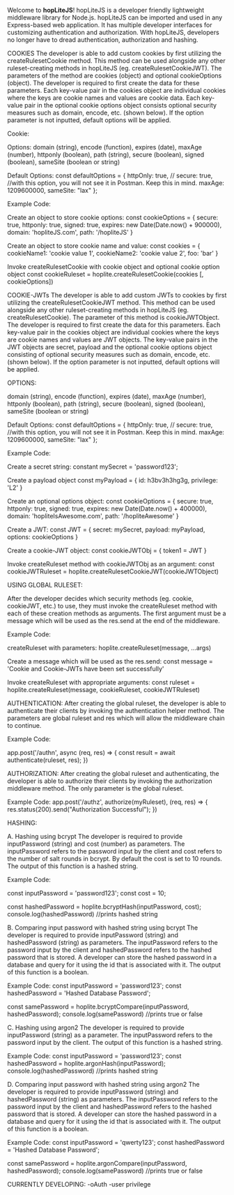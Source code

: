 Welcome to **hopLiteJS**!
hopLiteJS is a developer friendly lightweight middleware library for Node.js. hopLiteJS can be imported and used in any Express-based web application. 
It has multiple developer interfaces for customizing authentication and authorization. With hopLiteJS, developers no longer have to dread authentication, authorization and hashing. 


COOKIES
The developer is able to add custom cookies by first utilizing the createRulesetCookie method. This method can be used alongside any other ruleset-creating methods in hopLiteJS (eg. createRulesetCookieJWT). 
The parameters of the method are cookies (object) and optional cookieOptions (object). The developer is required to first create the data for these parameters. Each key-value pair in the cookies object are individual cookies where
the keys are cookie names and values are cookie data. Each key-value pair in the optional cookie options object consists optional security measures such as domain, encode, etc. (shown below). If the option parameter is not inputted, default options will be applied.

Cookie:

Options:
domain (string), encode (function), expires (date), maxAge (number), httponly (boolean), path (string), secure (boolean), signed (boolean), sameSite (boolean or string)

Default Options:
const defaultOptions = {
  httpOnly: true,
  // secure: true, //with this option, you will not see it in Postman. Keep this in mind.
  maxAge: 1209600000,
  sameSite: "lax"
};

Example Code:

Create an object to store cookie options:
const cookieOptions = {
  secure: true,
  httponly: true,
  signed: true,
  expires: new Date(Date.now() + 900000),
  domain: 'hopliteJS.com',
  path: '/hopliteJS'
}

Create an object to store cookie name and value:
const cookies = {
  cookieName1: 'cookie value 1',
  cookieName2: 'cookie value 2',
  foo: 'bar'
}

Invoke createRulesetCookie with cookie object and optional cookie option object
const cookieRuleset = hoplite.createRulesetCookie(cookies [, cookieOptions])

COOKIE-JWTs
The developer is able to add custom JWTs to cookies by first utilizing the createRulesetCookieJWT method. This method can be used alongside any other ruleset-creating methods in hopLiteJS (eg. createRulesetCookie). 
The parameter of this method is cookieJWTObject. The developer is required to first create the data for this parameters. Each key-value pair in the cookies object are individual cookies where
the keys are cookie names and values are JWT objects. The key-value pairs in the JWT objects are secret, payload and the optional cookie options object consisting of optional security measures such as domain, encode, etc. (shown below). If the option parameter is not inputted, default options will be applied.

OPTIONS:

domain (string), encode (function), expires (date), maxAge (number), httponly (boolean), path (string), secure (boolean), signed (boolean), sameSite (boolean or string)

Default Options:
const defaultOptions = {
  httpOnly: true,
  // secure: true, //with this option, you will not see it in Postman. Keep this in mind.
  maxAge: 1209600000,
  sameSite: "lax"
};

Example Code:

Create a secret string:
constant mySecret = 'password123';

Create a payload object
const myPayload = {
  id: h3bv3h3hg3g,
  privilege: 'L2'
}

Create an optional options object:
const cookieOptions = {
  secure: true,
  httponly: true,
  signed: true,
  expires: new Date(Date.now() + 400000),
  domain: 'hopliteIsAwesome.com',
  path: '/hopliteAwesome'
}

Create a JWT:
const JWT = {
  secret: mySecret,
  payload: myPayload,
  options: cookieOptions
}

Create a cookie-JWT object:
const cookieJWTObj = {
  token1 = JWT
}

Invoke createRuleset method with cookieJWTObj as an argument:
const cookieJWTRuleset = hoplite.createRulesetCookieJWT(cookieJWTObject)

USING GLOBAL RULESET:

After the developer decides which security methods (eg. cookie, cookieJWT, etc.) to use, they must invoke the createRuleset method with each of these creation methods as arguments. The first argument must be a message which will be used as the res.send at the end of the middleware.

Example Code:

createRuleset with parameters:
hoplite.createRuleset(message, ...args)

Create a message which will be used as the res.send:
const message = 'Cookie and Cookie-JWTs have been set successfully'

Invoke createRuleset with appropriate arguments:
const ruleset = hoplite.createRuleset(message, cookieRuleset, cookieJWTRuleset)



AUTHENTICATION:
After creating the global ruleset, the developer is able to authenticate their clients by invoking the authentication helper method. The parameters are global ruleset and res which will allow the middleware chain to continue.

Example Code:

app.post('/authn', async (req, res) => {
  const result = await authenticate(ruleset, res); 
})

AUTHORIZATION:
After creating the global ruleset and authenticating, the developer is able to authorize their clients by invoking the authorization middleware method. The only parameter is the global ruleset.

Example Code:
app.post('/authz', authorize(myRuleset), (req, res) => {
  res.status(200).send("Authorization Successful");
})

HASHING:

A. Hashing using bcrypt
The developer is required to provide inputPassword (string) and cost (number) as parameters. The inputPassword refers to the password input by the client and cost refers to the number of salt rounds in bcrypt. By default the cost is set to 10 rounds. The output of this function is a hashed string.

Example Code:

const inputPassword = 'password123';
const cost = 10;

const hashedPassword = hoplite.bcryptHash(inputPassword, cost);
console.log(hashedPassword) //prints hashed string


B. Comparing input password with hashed string using bcrypt
The developer is required to provide inputPassword (string) and hashedPassword (string) as parameters. The inputPassword refers to the password input by the client and hashedPassword refers to the hashed password that is stored. A developer can store the hashed password in a database and query for it using the id that is associated with it. The output of this function is a boolean.

Example Code:
const inputPassword = 'password123';
const hashedPassword = 'Hashed Database Password';

const samePassword = hoplite.bcryptCompare(inputPassword, hashedPassword);
console.log(samePassword) //prints true or false


C. Hashing using argon2
The developer is required to provide inputPassword (string) as a parameter. The inputPassword refers to the password input by the client. The output of this function is a hashed string.

Example Code:
const inputPassword = 'password123';
const hashedPassword = hoplite.argonHash(inputPassword);
console.log(hashedPassword) //prints hashed string

D. Comparing input password with hashed string using argon2
The developer is required to provide inputPassword (string) and hashedPassword (string) as parameters. The inputPassword refers to the password input by the client and hashedPassword refers to the hashed password that is stored. A developer can store the hashed password in a database and query for it using the id that is associated with it. The output of this function is a boolean.

Example Code:
const inputPassword = 'qwerty123';
const hashedPassword = 'Hashed Database Password';

const samePassword  = hoplite.argonCompare(inputPassword, hashedPassword);
console.log(samePassword) //prints true or false

CURRENTLY DEVELOPING:
-oAuth
-user privilege





<!-- # hoplitejs
![hopLiteJS](https://i.ibb.co/sPj9Zdp/hoplite.png)
- [hopLiteJS](#hopLiteJS)
  - [Introduction](#introduction)
    - [Development mode](#development-mode)
    - [Production mode](#production-mode)
  - [Quick Start](#quick-start)
  - [Documentation](#documentation)
    - [Folder Structure](#folder-structure)
    - [Typescript](#Typescript)
      -[ts-loader](#ts-loader)
    - [ESLint](#eslint)
      -[VSCode + ESLint + Prettier](#vscode--eslint--prettier)
      -[eslint-config-airbnb](#eslint-config-airbnb)
      -[eslint-plugin-import](#eslint-plugin-import)
    - [Webpack](#webpack)
      -[webpack-cli](#webpack-cli)
      -[webpack-dev-server](#webpack-dev-server)
    - [Nodemon](#nodemon)
    - [@types](#@types)
      -[@types/node](#@types/node)
      -[@types/express](#@types/express)
      -[@types/bcrypt](#@types/bcrypt)
      -[@types/argon2](#@types/argon2)
      -[@types/cookie-parser](#@types/cookie-parser)
      -[@types/jsonwebtoken](#@types/jsonwebtoken)
  - [Installation guide](#installation-guide)

## Introduction
Welcome to **hopLiteJS**!
hopLiteJS is a developer friendly middleware library for Node.js. hopLiteJS can be imported and used in to any Express-based web application. hopLiteJS has multiple developer interfaces for customizing authentication and authorization.

hopLiteJS is equiped with two modes: default and advanced. Default mode is recommended for most developers because it is easier to use and minimizes the need for users to make security decisions because of preset security methods. However, for more experienced developers who have a thorough understanding of security, advanced mode is recommended as it contains more options to customize authentication and authorization to fulfill specific needs. 

## Philosophy
**hopLiteJS** was created as a way to abstract authentication and authorization for developers who need to implement these functionalities. The purpose of this library is to create a security suite that will give developers the ability to hash, authenticate, and authorize users to protect routes. Since authentication and authorization can be time consuming and complex, hopLiteJS aims to solve this problem by providing developers a user-friendly library. 

### Installation Guide
In the terminal type the following line :
```
npm install hopLiteJS
```

## UsageNew
1. Import hopLiteJS using the following code : 
```js
 import HopliteSchemas from 'hopLiteJS';
```
2. Import DefaultHopLite :
Inside the file type - 
```js
const { DefaultHoplite } = require('hopLiteJS');
```
3. Import Authenticate and Authorize :
Inside the file type - 
```js
const { authenticate, authorize } = DefaultHoplite;
```
4. Import HopLiteSchemas : 
Inside the file type - 
```js
const { HopliteSchemas } = require('hopLiteJS');
```
5. Import Rulesets :
Inside the file type - 
```js
const { createRuleset, createRulesetCookieJWT, createRulesetCookie } = HopliteSchemas;
```




## Usage
**Default hopLite** [hopLiteJS](#hopLiteJS);
#### Step by Step:
1. Import HopLiteSchemas by writing at the top of the file 
```js
 import HopliteSchemas from 'hopLiteJS';
```
2. Create and save a user object using:
```js
 HopliteSchemas.createUser(username, password, role);
```
example : 
```js
const username = "JonSmith"
const password = "pass123"
const role = "admin"
 HopliteSchemas.createUser(username, password, role);
```
the above code creates an object that ends up turning into a hopLite friendly object ready for authorizational use and looks like : 
```js
 {username: "JonSmith",
  password: "pass123"
  role: "admin"
 }
```
3. Create and save a ruleset object using:
```js
 HopliteSchemas.createRuleset(...args);
```

{
  cookiejwt: {
    cookiekey: "testCookieKey",
    secret: "testSecretString",
    payload: {
      userKey1: someVal
    }

  }
}

*DefaultHoplite*
This is the batteries included option. By default, it will create a cookie and JWT combination upon successful user authentication. 

*AdvancedHoplite*

*HashMethods*
  -[bcrypt](#bcrypt)

  -[argon2](#argon2)

## Documentation
#### Step by Step:

1. Create and save a user object using:
```js
 HopliteSchemas.createUser(username, password, role);
```
2. Create and save a ruleset object using:
```js
 HopliteSchemas.createRuleset(...args);
```
3. Invoke DefaultHoplite Authenticate after verifying a user:
```js
const {username, password, role} = req.body
const userObject = HopliteSchemas.createUser(username, password, role);
const rulesetObject = HopliteSchemas.createRuleset(...args);
DefaultHoplite.AuthnController.Authenticate(userObject, rulesetObject)
```
4. Invoke DefaultHoplite Authorize on the routes you wish to protect!
```js
app.post('/protected-endpoint, DefaultHoplite.AuthnController.Authorize, (req, res) => {
  res.send("You've been authorized!");
})
```

Four Steps to protecting your assets!

##### DefaultHoplite
[DefaultHoplite](#DefaultHoplite)
  1. [AuthnController](#AuthnController)
    1. authentication
    2. authenticateCookie
    3. authenticateJWT
  2. [AuthzController](#AuthzController)
    1. authorize
    2. authorizeCookie
    3. authorizeJWT
##### AdvancedHoplite
[AdvancedHoplite](#AdvancedHoplite)
  1.[AuthnController](#AuthnController)
    1. authentication
    2. authenticateCookie
    3. authenticateJWT
  2.[AuthzController](#AuthzController)
    1. authorize
    2. authorizeCookie
    3. authorizeJWT


##### HopliteSchemas
[HopliteSchemas](#HopliteSchemas)
  These methods represent the information that **hopLiteJS** needs in order to function.
  1.[HopliteSchemas](#createHoplite)
    1. Takes in *username*, *password*, and *role/privilege* as arguments.
    2. Returns an **object**.
    ```javascript
    const { createUser } = require("your-file-path-here.someExtension");
    function createUser(username, password, role/privilege) { 
      return createdUser;
    }
    ```
  2.[HopliteSchemas](#createRuleset)
    1. Takes in many optional arguments.
      - cookie: object
      - jwt: object
      - bearerToken: boolean
      - ntlm: string
      - hawk: string
      - secret: string
    2. Returns an **object**.
    ```javascript
    const { createRuleset } = require("your-file-path-here.someExtension");
    function createRuleset() { 
      return createdRuleset;
    }
    ```
##### HashMethods
[HashMethods](#HashMethods)
  1.[pwbcrypt](#pwbcrypt)
    1. Takes *inputString* and an *optional* costFactor argument. costFactor has a default number.
    2. Returns a **hashed string**;
  2.[pwArgon2](#pwArgon2)
    1. Takes *inputString*.
    2. Returns a **hashed string**;
  3.[compareBcrypt](#compareBcrypt)
    1. Takes *inputString* and *hashedString* as arguments.
    2. Returns a **boolean**;
  4.[compareArgon2](#compareArgon2)
    1. Takes *inputString* and *hashedString* as arguments.
    2. Returns a **boolean**; -->
